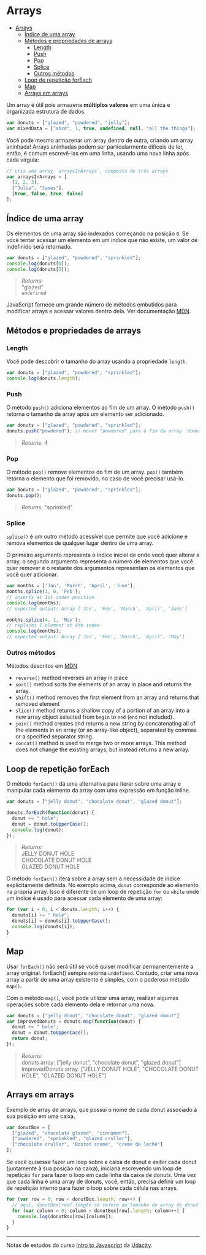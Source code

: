 
# Arrays
- [Arrays](#arrays)
  - [Índice de uma array](#%c3%8dndice-de-uma-array)
  - [Métodos e propriedades de arrays](#m%c3%a9todos-e-propriedades-de-arrays)
    - [Length](#length)
    - [Push](#push)
    - [Pop](#pop)
    - [Splice](#splice)
    - [Outros métodos](#outros-m%c3%a9todos)
  - [Loop de repetição forEach](#loop-de-repeti%c3%a7%c3%a3o-foreach)
  - [Map](#map)
  - [Arrays em arrays](#arrays-em-arrays)

Um array é útil pois armazena **múltiplos valores** em uma única e organizada estrutura de dados.

```js
var donuts = ["glazed", "powdered", "jelly"];
var mixedData = ["abcd", 1, true, undefined, null, "all the things"];
```

Você pode mesmo armazenar um array dentro de outra, criando um array aninhada! Arrays aninhadas podem ser particularmente difíceis de ler, então, é comum escrevê-las em uma linha, usando uma nova linha após cada vírgula:

```js
// cria uma array `arraysInArrays`, composta de três arrays
var arraysInArrays = [
  [1, 2, 3],
  ["Julia", "James"],
  [true, false, true, false]
];
```

## Índice de uma array

Os elementos de uma array são indexados começando na posição `0`. Se você tentar acessar um elemento em um índice que não existe, um valor de indefinido será retornado.

```js
var donuts = ["glazed", "powdered", "sprinkled"];
console.log(donuts[0]);
console.log(donuts[3]);
```

> *Returns:*  
> "glazed"  
> `undefined`

JavaScript fornece um grande número de métodos embutidos para modificar arrays e acessar valores dentro dela. Ver documentação [MDN](https://developer.mozilla.org/en-US/docs/Web/JavaScript/Reference/Global_Objects/Array).

## Métodos e propriedades de arrays

### Length

Você pode descobrir o tamanho do array usando a propriedade `length`.

```js
var donuts = ["glazed", "powdered", "sprinkled"];
console.log(donuts.length);
```

### Push 

O método `push()` adiciona elementos ao fim de um array. O método `push()` retorna o tamanho da array após um elemento ser adicionado.

```js
var donuts = ["glazed", "powdered", "sprinkled"];
donuts.push("powdered"); // mover "powdered" para o fim da array `donuts`
```

> *Returns*: 4

### Pop

O método `pop()` remove elementos do fim de um array. `pop()` também retorna o elemento que foi removido, no caso de você precisar usá-lo.

```js
var donuts = ["glazed", "powdered", "sprinkled"];
donuts.pop();
```

> *Returns*: "sprinkled"

### Splice

`splice()` é um outro método acessível que permite que você adicione e remova elementos de qualquer lugar dentro de uma array.

O primeiro argumento representa o índice inicial de onde você quer alterar a array, o segundo argumento representa o número de elementos que você quer remover e o restante dos argumentos representam os elementos que você quer adicionar.

```js
var months = ['Jan', 'March', 'April', 'June'];
months.splice(1, 0, 'Feb');
// inserts at 1st index position
console.log(months);
// expected output: Array ['Jan', 'Feb', 'March', 'April', 'June']

months.splice(4, 1, 'May');
// replaces 1 element at 4th index
console.log(months);
// expected output: Array ['Jan', 'Feb', 'March', 'April', 'May']
```

### Outros métodos

Métodos descritos em [MDN](https://developer.mozilla.org/en-US/docs/Web/JavaScript/Reference/Global_Objects/Array)

* `reverse()` method reverses an array in place
* `sort()` method sorts the elements of an array in place and returns the array.
* `shift()` method removes the first element from an array and returns that removed element
* `slice()` method returns a shallow copy of a portion of an array into a new array object selected from `begin` to `end` (`end` not included).
* `join()` method creates and returns a new string by concatenating all of the elements in an array (or an array-like object), separated by commas or a specified separator string.
* `concat()` method is used to merge two or more arrays. This method does not change the existing arrays, but instead returns a new array.

## Loop de repetição forEach

O método `forEach()` dá uma alternativa para iterar sobre uma array e manipular cada elemento da array com uma expressão em função inline.

```js
var donuts = ["jelly donut", "chocolate donut", "glazed donut"];

donuts.forEach(function(donut) {
  donut += " hole";
  donut = donut.toUpperCase();
  console.log(donut);
});
```

> *Returns*:  
JELLY DONUT HOLE  
CHOCOLATE DONUT HOLE  
GLAZED DONUT HOLE  

O método `forEach()` itera sobre a array sem a necessidade de índice explicitamente definida. No exemplo acima, `donut` corresponde ao elemento na própria array. Isso é diferente de um loop de repetição `for` ou `while` onde um índice é usado para acessar cada elemento de uma array:

```js
for (var i = 0; i < donuts.length; i++) {
  donuts[i] += " hole";
  donuts[i] = donuts[i].toUpperCase();
  console.log(donuts[i]);
}
```

## Map

Usar `forEach()` não será útil se você quiser modificar permanentemente a array original. forEach() sempre retorna `undefined`. Contudo, criar uma nova array a partir de uma array existente é simples, com o poderoso método `map()`.

Com o método `map()`, você pode utilizar uma array, realizar algumas operações sobre cada elemento dela e retornar uma nova.

```js
var donuts = ["jelly donut", "chocolate donut", "glazed donut"]
var improvedDonuts = donuts.map(function(donut) {
  donut += " hole";
  donut = donut.toUpperCase();
  return donut;
});
```

> *Returns*:  
donuts array: ["jelly donut", "chocolate donut", "glazed donut"]  
improvedDonuts array: ["JELLY DONUT HOLE", "CHOCOLATE DONUT HOLE", "GLAZED DONUT HOLE"]

## Arrays em arrays

Exemplo de array de arrays, que possui o nome de cada donut associado à sua posição em uma caixa.

```js
var donutBox = [
  ["glazed", "chocolate glazed", "cinnamon"],
  ["powdered", "sprinkled", "glazed cruller"],
  ["chocolate cruller", "Boston creme", "creme de leche"]
];
```

Se você quisesse fazer um loop sobre a caixa de donut e exibir cada donut (juntamente à sua posição na caixa), iniciaria escrevendo um loop de repetição `for` para fazer o loop em cada linha da caixa de donuts. Uma vez que cada linha é uma array de donuts, você, então, precisa definir um loop de repetição interno para fazer o loop sobre cada célula nas arrays.

```js
for (var row = 0; row < donutBox.length; row++) {
  // aqui, donutBox[row].length se refere ao tamanho do array de donut sendo percorrido atualmente
  for (var column = 0; column < donutBox[row].length; column++) {
    console.log(donutBox[row][column]);
  }
}
```

***

Notas de estudos do curso [Intro to Javascript](https://www.udacity.com/course/intro-to-javascript--ud803) da [Udacity](https://www.udacity.com).